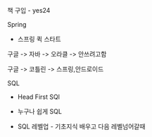 책 구입 - yes24

Spring 

-  스프링 퀵 스타트



구글 -> 자바 -> 오라클 -> 안쓰려고함

구글 -> 코틀린 -> 스프링,안드로이드



SQL

-  Head First SQl 

- 누구나 쉽게 SQL

- SQL 레벨업 - 기초지식 배우고 다음  레벨넘어갈때



 









